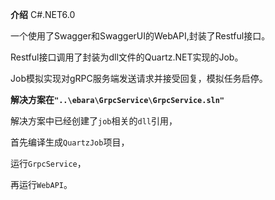 **介绍**
C#.NET6.0

一个使用了Swagger和SwaggerUI的WebAPI,封装了Restful接口。

Restful接口调用了封装为dll文件的Quartz.NET实现的Job。

Job模拟实现对gRPC服务端发送请求并接受回复，模拟任务启停。

**解决方案在`"..\ebara\GrpcService\GrpcService.sln"`**

解决方案中已经创建了`job`相关的`dll`引用，

首先编译生成`QuartzJob`项目，

运行`GrpcService`，

再运行`WebAPI`。
